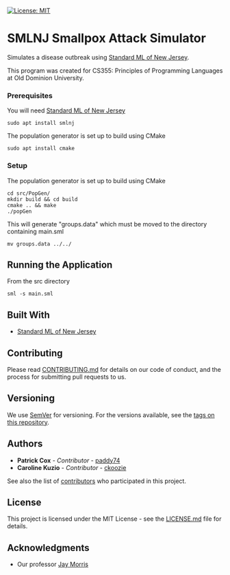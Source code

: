 [![License: MIT](https://img.shields.io/badge/License-MIT-yellow.svg)](https://opensource.org/licenses/MIT)

# SMLNJ Smallpox Attack Simulator
Simulates a disease outbreak using [Standard ML of New Jersey](https://www.smlnj.org/).

This program was created for CS355: Principles of Programming Languages at Old Dominion University.

### Prerequisites
You will need [Standard ML of New Jersey](https://www.smlnj.org/)
```
sudo apt install smlnj
```
The population generator is set up to build using CMake
```
sudo apt install cmake
```

### Setup
The population generator is set up to build using CMake
```
cd src/PopGen/
mkdir build && cd build
cmake .. && make
./popGen
```
This will generate "groups.data" which must be moved to the directory containing main.sml
```
mv groups.data ../../
```

## Running the Application
From the src directory
```
sml -s main.sml
```

## Built With
* [Standard ML of New Jersey](https://www.smlnj.org/)

## Contributing
Please read [CONTRIBUTING.md](CONTRIBUTING.md) for details on our code of conduct, and the process for submitting pull requests to us.

## Versioning
We use [SemVer](http://semver.org/) for versioning. For the versions available, see the [tags on this repository]().

## Authors
* **Patrick Cox** - *Contributor* - [paddy74](https://github.com/paddy74)
* **Caroline Kuzio** - *Contributor* - [ckoozie](https://github.com/ckoozie)

See also the list of [contributors](https://github.com/paddy74/smallpox-attack-sim/graphs/contributors) who participated in this project.

## License
This project is licensed under the MIT License - see the [LICENSE.md](LICENSE.md) file for details.

## Acknowledgments
* Our professor [Jay Morris](http://www.cs.odu.edu/~jdm/)
